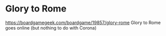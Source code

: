 # Glory to Rome
https://boardgamegeek.com/boardgame/19857/glory-rome
Glory to Rome goes online (but nothing to do with Corona)
